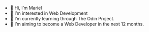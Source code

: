 - 👋 Hi, I’m Mariel
- 👀 I’m interested in Web Development
- 🌱 I’m currently learning through The Odin Project.
- 💞️ I’m aiming to become a Web Developer in the next 12 months.

<!---
marielrebutar/marielrebutar is a ✨ special ✨ repository because its `README.md` (this file) appears on your GitHub profile.
You can click the Preview link to take a look at your changes.
--->
